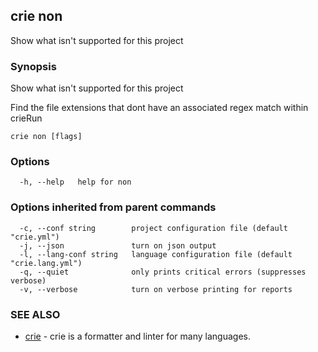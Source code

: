 ## crie non

Show what isn't supported for this project

### Synopsis

Show what isn't supported for this project

Find the file extensions that dont have an associated regex match within crieRun

```
crie non [flags]
```

### Options

```
  -h, --help   help for non
```

### Options inherited from parent commands

```
  -c, --conf string        project configuration file (default "crie.yml")
  -j, --json               turn on json output
  -l, --lang-conf string   language configuration file (default "crie.lang.yml")
  -q, --quiet              only prints critical errors (suppresses verbose)
  -v, --verbose            turn on verbose printing for reports
```

### SEE ALSO

* [crie](crie.md)	 - crie is a formatter and linter for many languages.

